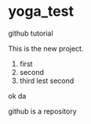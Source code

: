 # yoga_test
github tutorial

This is the new project.
1. first
2. second
3. third
lest second

ok da 


github is a repository 
